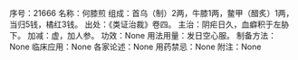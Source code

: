 序号：21666
名称：何膝煎
组成：首乌（制）2两，牛膝1两，鳖甲（醋炙）1两，当归5钱，橘红3钱。
出处：《类证治裁》卷四。
主治：阴疟日久，血癖积于左胁下。
加减：虚，加人参。
功效：None
用法用量：发日空心服。
制备方法：None
临床应用：None
各家论述：None
用药禁忌：None
附注：None
